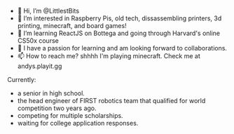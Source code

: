 - 👋 Hi, I’m @LittlestBits
- 👀 I’m interested in Raspberry Pis, old tech, dissassembling printers, 3d printing, minecraft, and board games!
- 🌱 I’m learning ReactJS on Bottega and going through Harvard's online CS50x course
- 💞️ I have a passion for learning and am looking forward to collaborations.
- 📫 How to reach me? shhhh I'm playing minecraft. Check me at andys.playit.gg

Currently:
- a senior in high school. 
- the head engineer of FIRST robotics team that qualified for world competition two years ago. 
- competing for multiple scholarships.
- waiting for college application responses.

<!---
LittlestBits/LittlestBits is a ✨ special ✨ repository because its `README.md` (this file) appears on your GitHub profile.
You can click the Preview link to take a look at your changes.
--->
